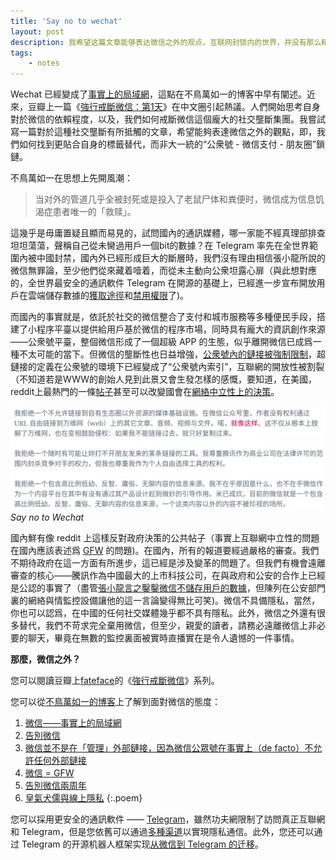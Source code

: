 ```yaml
---
title: 'Say no to wechat'
layout: post
description: 我希望这篇文章能够表达微信之外的观点，互联网封锁内的世界，并没有那么精彩。
tags:
    - notes
---
```


Wechat 已經變成了[事實上的局域網](https://blog.yitianshijie.net/2015/11/16/wechat-de-facto-lan/)，這點在不鳥萬如一的博客中早有闡述。近來，豆瓣上一篇《[強行戒斷微信：第1天](https://www.douban.com/note/683001936/)》在中文圈引起熱議。人們開始思考自身對於微信的依賴程度，以及，我們如何戒斷微信這個龐大的社交壟斷集團。我嘗試寫一篇對於這種社交壟斷有所抵觸的文章，希望能夠表達微信之外的觀點，即，我們如何找到更貼合自身的標籤替代，而非大一統的“公衆號 - 微信支付 - 朋友圈”鎖鏈。

不鳥萬如一在思想上先開風潮：

> 当对外的管道几乎全被封死或是投入了老鼠尸体和粪便时，微信成为信息饥渴症患者唯一的「救赎」。

這幾乎是毋庸置疑且顯而易見的，試問國內的通訊媒體，哪一家能不經真理部排查坦坦蕩蕩，聲稱自己從未臠過用戶一個bit的數據？在 Telegram 率先在全世界範圍內被中國封禁，國內外已經形成巨大的斷層時，我們沒有理由相信張小龍所說的微信無罪論，至少他們從來藏着噎着，而從未主動向公衆坦露心扉（與此想對應的，全世界最安全的通訊軟件 Telegram 在開源的基礎上，已經進一步宣布開放用戶在雲端儲存數據的[獲取途徑](https://t.me/geekschannel/1091)和[禁用權限](https://t.me/Ynewtime_Biki/218)了)。

而國內的事實就是，依託於社交的微信整合了支付和城市服務等多種便民手段，搭建了小程序平臺以提供給用戶基於微信的程序市場，同時具有龐大的資訊創作來源——公衆號平臺，整個微信形成了一個超級 APP 的生態，似乎離開微信已成爲一種不太可能的當下。但微信的壟斷性也日益增強，[公衆號內的鏈接被強制限制](https://blog.yitianshijie.net/2016/02/21/byebye-wechat/)，超鏈接的定義在公衆號的環境下已經變成了“公衆號內索引”，互聯網的開放性被割裂（不知道若是WWW的創始人見到此景又會生發怎樣的感慨，要知道，在美國，reddit上最熱門的一條[帖子](https://www.reddit.com/r/announcements/comments/7jsyqt/the_fccs_vote_was_predictably_frustrating_but/)甚至可以改變國會在[網絡中立性上的決策](http://forwardthinking.pcmag.com/none/332400-the-fcc-on-net-neutrality-be-careful-what-you-wish-for)。

![](/media/files/WEBP/saynotowechat.webp)*Say no to Wechat*

國內鮮有像 reddit 上這樣反對政府決策的公共帖子（事實上互聯網中立性的問題在國內應該表述爲 [GFW](https://zh.wikipedia.org/wiki/%E9%98%B2%E7%81%AB%E9%95%BF%E5%9F%8E) 的問題)。在國內，所有的報道要經過嚴格的審查。我們不期待政府在這一方面有所進步，這已經是涉及變革的問題了。但我們有機會遠離審查的核心——騰訊作為中國最大的上市科技公司，在與政府和公安的合作上已經是公認的事實了（盡管[張小龍言之鑿鑿微信不儲存用戶的數據](http://tech.163.com/18/0115/12/D86M84PC00097U7R.html)，但陳列在公安部門裏的網絡與情監控設備讓他的這一言論變得無比可笑)。微信不具備隱私，當然，你也可以認爲，在中國的任何社交媒體幾乎都不具有隱私。此外，微信之外還有很多替代，我們不苛求完全棄用微信，但至少，親愛的讀者，請務必遠離微信上非必要的聊天，畢竟在無數的監控裏面被實時直播實在是令人遺憾的一件事情。

**那麼，微信之外？**

您可以閱讀豆瓣上[fateface](https://www.douban.com/people/4187023/)的《[強行戒斷微信](https://www.douban.com/note/683001936/)》系列。

您可以從[不鳥萬如一的博客](https://blog.yitianshijie.net/)上了解到面對微信的態度：

1. [微信——事實上的局域網](https://blog.yitianshijie.net/2015/11/16/wechat-de-facto-lan/)
2. [告別微信](https://blog.yitianshijie.net/2016/02/21/byebye-wechat/)
3. [微信並不是在「管理」外部鏈接，因為微信公眾號在事實上（de facto）不允許任何外部鏈接](https://blog.yitianshijie.net/2016/04/13/wechat-against-world-wide-web/)
4. [微信 = GFW](https://blog.yitianshijie.net/2018/02/02/wechat-equals-gfw/)
5. [告別微信兩周年](https://blog.yitianshijie.net/2018/02/27/2nd-anniversary-of-ditching-wechat/)
6. [皇氣犬儒與線上隱私](https://blog.yitianshijie.net/2018/02/14/royal-cynicism-and-online-privacy/)
{:.poem}

您可以採用更安全的通訊軟件 —— [Telegram](https://telegram.org/)，雖然功夫網限制了訪問真正互聯網和 Telegram，但是您依舊可以通過[多種渠道](/Telegram)以實現隱私通信。此外，您还可以通过 Telegram 的开源机器人框架实现[从微信到 Telegram 的迁移](/EhForwarderBot)。
